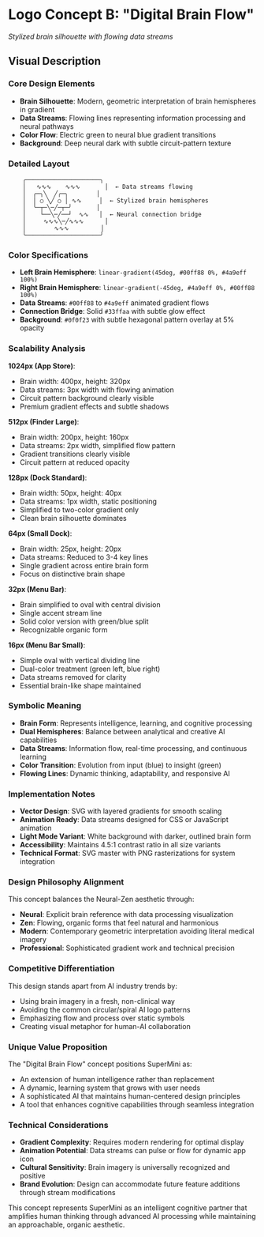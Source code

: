 # Logo Concept B: "Digital Brain Flow"
*Stylized brain silhouette with flowing data streams*

## Visual Description

### **Core Design Elements**
- **Brain Silhouette**: Modern, geometric interpretation of brain hemispheres in gradient
- **Data Streams**: Flowing lines representing information processing and neural pathways
- **Color Flow**: Electric green to neural blue gradient transitions
- **Background**: Deep neural dark with subtle circuit-pattern texture

### **Detailed Layout**
```
    ╭─────────────────────╮
    │   ∿∿∿    ∿∿∿       │  ← Data streams flowing
    │  ╭─╮╲  ╱╭─╮        │
    │  │ ○ ╲╱ ○ │ ∿∿     │  ← Stylized brain hemispheres
    │  ╰─┬─╲─╱─┬─╯       │
    │    └──╲─╱──┘  ∿∿   │  ← Neural connection bridge
    │     ∿∿∿╲─╱∿∿∿      │
    │        ∿∿∿         │
    ╰─────────────────────╯
```

### **Color Specifications**
- **Left Brain Hemisphere**: `linear-gradient(45deg, #00ff88 0%, #4a9eff 100%)`
- **Right Brain Hemisphere**: `linear-gradient(-45deg, #4a9eff 0%, #00ff88 100%)`
- **Data Streams**: `#00ff88` to `#4a9eff` animated gradient flows
- **Connection Bridge**: Solid `#33ffaa` with subtle glow effect
- **Background**: `#0f0f23` with subtle hexagonal pattern overlay at 5% opacity

### **Scalability Analysis**

**1024px (App Store)**:
- Brain width: 400px, height: 320px
- Data streams: 3px width with flowing animation
- Circuit pattern background clearly visible
- Premium gradient effects and subtle shadows

**512px (Finder Large)**:
- Brain width: 200px, height: 160px  
- Data streams: 2px width, simplified flow pattern
- Gradient transitions clearly visible
- Circuit pattern at reduced opacity

**128px (Dock Standard)**:
- Brain width: 50px, height: 40px
- Data streams: 1px width, static positioning
- Simplified to two-color gradient only
- Clean brain silhouette dominates

**64px (Small Dock)**:
- Brain width: 25px, height: 20px
- Data streams: Reduced to 3-4 key lines
- Single gradient across entire brain form
- Focus on distinctive brain shape

**32px (Menu Bar)**:
- Brain simplified to oval with central division
- Single accent stream line
- Solid color version with green/blue split
- Recognizable organic form

**16px (Menu Bar Small)**:
- Simple oval with vertical dividing line
- Dual-color treatment (green left, blue right)
- Data streams removed for clarity
- Essential brain-like shape maintained

### **Symbolic Meaning**
- **Brain Form**: Represents intelligence, learning, and cognitive processing
- **Dual Hemispheres**: Balance between analytical and creative AI capabilities
- **Data Streams**: Information flow, real-time processing, and continuous learning
- **Color Transition**: Evolution from input (blue) to insight (green)
- **Flowing Lines**: Dynamic thinking, adaptability, and responsive AI

### **Implementation Notes**
- **Vector Design**: SVG with layered gradients for smooth scaling
- **Animation Ready**: Data streams designed for CSS or JavaScript animation
- **Light Mode Variant**: White background with darker, outlined brain form
- **Accessibility**: Maintains 4.5:1 contrast ratio in all size variants
- **Technical Format**: SVG master with PNG rasterizations for system integration

### **Design Philosophy Alignment**
This concept balances the Neural-Zen aesthetic through:
- **Neural**: Explicit brain reference with data processing visualization
- **Zen**: Flowing, organic forms that feel natural and harmonious
- **Modern**: Contemporary geometric interpretation avoiding literal medical imagery
- **Professional**: Sophisticated gradient work and technical precision

### **Competitive Differentiation**
This design stands apart from AI industry trends by:
- Using brain imagery in a fresh, non-clinical way
- Avoiding the common circular/spiral AI logo patterns
- Emphasizing flow and process over static symbols
- Creating visual metaphor for human-AI collaboration

### **Unique Value Proposition**
The "Digital Brain Flow" concept positions SuperMini as:
- An extension of human intelligence rather than replacement
- A dynamic, learning system that grows with user needs
- A sophisticated AI that maintains human-centered design principles
- A tool that enhances cognitive capabilities through seamless integration

### **Technical Considerations**
- **Gradient Complexity**: Requires modern rendering for optimal display
- **Animation Potential**: Data streams can pulse or flow for dynamic app icon
- **Cultural Sensitivity**: Brain imagery is universally recognized and positive
- **Brand Evolution**: Design can accommodate future feature additions through stream modifications

This concept represents SuperMini as an intelligent cognitive partner that amplifies human thinking through advanced AI processing while maintaining an approachable, organic aesthetic.
